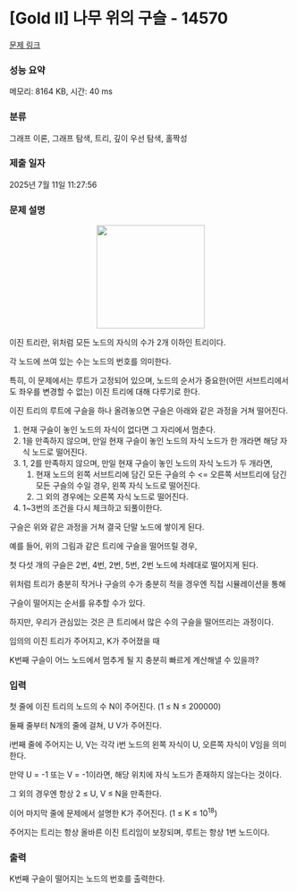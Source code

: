 # [Gold II] 나무 위의 구슬 - 14570 

[문제 링크](https://www.acmicpc.net/problem/14570) 

### 성능 요약

메모리: 8164 KB, 시간: 40 ms

### 분류

그래프 이론, 그래프 탐색, 트리, 깊이 우선 탐색, 홀짝성

### 제출 일자

2025년 7월 11일 11:27:56

### 문제 설명

<p style="text-align:center"><img alt="" src="https://onlinejudgeimages.s3-ap-northeast-1.amazonaws.com/problem/14570/1.png" style="height:185px; width:193px"></p>

<p>이진 트리란, 위처럼 모든 노드의 자식의 수가 2개 이하인 트리이다.</p>

<p>각 노드에 쓰여 있는 수는 노드의 번호를 의미한다.</p>

<p>특히, 이 문제에서는 루트가 고정되어 있으며, 노드의 순서가 중요한(어떤 서브트리에서도 좌우를 변경할 수 없는) 이진 트리에 대해 다루기로 한다.</p>

<p>이진 트리의 루트에 구슬을 하나 올려놓으면 구슬은 아래와 같은 과정을 거쳐 떨어진다.</p>

<ol>
	<li>현재 구슬이 놓인 노드의 자식이 없다면 그 자리에서 멈춘다.</li>
	<li>1을 만족하지 않으며, 만일 현재 구슬이 놓인 노드의 자식 노드가 한 개라면 해당 자식 노드로 떨어진다.</li>
	<li>1, 2를 만족하지 않으며, 만일 현재 구슬이 놓인 노드의 자식 노드가 두 개라면,
	<ol>
		<li>현재 노드의 왼쪽 서브트리에 담긴 모든 구슬의 수 <= 오른쪽 서브트리에 담긴 모든 구슬의 수일 경우, 왼쪽 자식 노드로 떨어진다.</li>
		<li>그 외의 경우에는 오른쪽 자식 노드로 떨어진다.</li>
	</ol>
	</li>
	<li>1~3번의 조건을 다시 체크하고 되풀이한다.</li>
</ol>

<p>구슬은 위와 같은 과정을 거쳐 결국 단말 노드에 쌓이게 된다.</p>

<p>예를 들어, 위의 그림과 같은 트리에 구슬을 떨어뜨릴 경우,</p>

<p>첫 다섯 개의 구슬은 2번, 4번, 2번, 5번, 2번 노드에 차례대로 떨어지게 된다.</p>

<p>위처럼 트리가 충분히 작거나 구슬의 수가 충분히 적을 경우엔 직접 시뮬레이션을 통해</p>

<p>구슬이 떨어지는 순서를 유추할 수가 있다.</p>

<p>하지만, 우리가 관심있는 것은 큰 트리에서 많은 수의 구슬을 떨어뜨리는 과정이다.</p>

<p>임의의 이진 트리가 주어지고, K가 주어졌을 때</p>

<p>K번째 구슬이 어느 노드에서 멈추게 될 지 충분히 빠르게 계산해낼 수 있을까?</p>

### 입력 

 <p>첫 줄에 이진 트리의 노드의 수 N이 주어진다. (1 ≤ N ≤ 200000)</p>

<p>둘째 줄부터 N개의 줄에 걸쳐, U V가 주어진다.</p>

<p>i번째 줄에 주어지는 U, V는 각각 i번 노드의 왼쪽 자식이 U, 오른쪽 자식이 V임을 의미한다.</p>

<p>만약 U = -1 또는 V = -1이라면, 해당 위치에 자식 노드가 존재하지 않는다는 것이다.</p>

<p>그 외의 경우엔 항상 2 ≤ U, V ≤ N을 만족한다.</p>

<p>이어 마지막 줄에 문제에서 설명한 K가 주어진다. (1 ≤ K ≤ 10<sup>18</sup>)</p>

<p>주어지는 트리는 항상 올바른 이진 트리임이 보장되며, 루트는 항상 1번 노드이다.</p>

### 출력 

 <p>K번째 구슬이 떨어지는 노드의 번호를 출력한다.</p>

